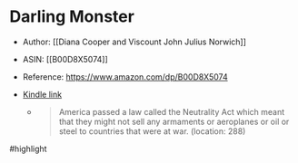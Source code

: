 # Darling Monster

* Author: [[Diana Cooper and Viscount John Julius Norwich]]
* ASIN: [[B00D8X5074]]
* Reference: https://www.amazon.com/dp/B00D8X5074
* [Kindle link](kindle://book?action=open&asin=B00D8X5074)


  - > America passed a law called the Neutrality Act which meant that they might not sell any armaments or aeroplanes or oil or steel to countries that were at war. (location: 288)


#highlight